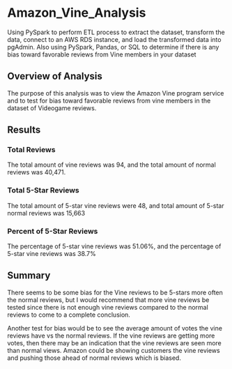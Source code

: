 # Amazon_Vine_Analysis
Using PySpark to perform ETL process to extract the dataset, transform the data, connect to an AWS RDS instance, and load the transformed data into pgAdmin. Also using PySpark, Pandas, or SQL to determine if there is any bias toward favorable reviews from Vine members in your dataset


## Overview of Analysis
The purpose of this analysis was to view the Amazon Vine program service and to test for bias toward favorable reviews from vine members in the dataset of Videogame reviews.

## Results
### Total Reviews
The total amount of vine reviews was 94, and the total amount of normal reviews was 40,471. 
### Total 5-Star Reviews
The total amount of 5-star vine reviews were 48, and total amount of 5-star normal reviews was 15,663
### Percent of 5-Star Reviews
The percentage of 5-star vine reviews was 51.06%, and the percentage of 5-star vine reviews was 38.7%

## Summary
There seems to be some bias for the Vine reviews to be 5-stars more often the normal reviews, but I would recommend that more vine reviews be tested since there is not enough vine reviews compared to the normal reviews to come to a complete conclusion.

Another test for bias would be to see the average amount of votes the vine reviews have vs the normal reviews. If the vine reviews are getting more votes, then there may be an indication that the vine reviews are seen more than normal views. Amazon could be showing customers the vine reviews and pushing those ahead of normal reviews which is biased.

